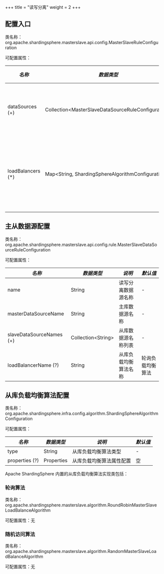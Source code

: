 +++
title = "读写分离"
weight = 2
+++

## 配置入口

类名称：org.apache.shardingsphere.masterslave.api.config.MasterSlaveRuleConfiguration

可配置属性：

| *名称*             | *数据类型*                                            | *说明*            |
| ----------------- | ---------------------------------------------------- | ----------------- |
| dataSources (+)   | Collection\<MasterSlaveDataSourceRuleConfiguration\> | 主从数据源配置      |
| loadBalancers (*) | Map\<String, ShardingSphereAlgorithmConfiguration\>  | 从库负载均衡算法配置 |

## 主从数据源配置

类名称：org.apache.shardingsphere.masterslave.api.config.rule.MasterSlaveDataSourceRuleConfiguration

可配置属性：

| *名称*                   | *数据类型*             | *说明*             | *默认值*       |
| ------------------------ | -------------------- | ------------------ | ------------- |
| name                     | String               | 读写分离数据源名称   | -             |
| masterDataSourceName     | String               | 主库数据源名称      | -              |
| slaveDataSourceNames (+) | Collection\<String\> | 从库数据源名称列表   | -              |
| loadBalancerName (?)     | String               | 从库负载均衡算法名称 | 轮询负载均衡算法 |

## 从库负载均衡算法配置

类名称：org.apache.shardingsphere.infra.config.algorithm.ShardingSphereAlgorithmConfiguration

可配置属性：

| *名称*          | *数据类型*  | *说明*               | *默认值* |
| -------------- | ---------- | -------------------- | ------- |
| type           | String     | 从库负载均衡算法类型    | -       |
| properties (?) | Properties | 从库负载均衡算法属性配置 | 空      |

Apache ShardingSphere 内置的从库负载均衡算法实现类包括：

### 轮询算法

类名称：org.apache.shardingsphere.masterslave.algorithm.RoundRobinMasterSlaveLoadBalanceAlgorithm

可配置属性：无

### 随机访问算法

类名称：org.apache.shardingsphere.masterslave.algorithm.RandomMasterSlaveLoadBalanceAlgorithm

可配置属性：无
